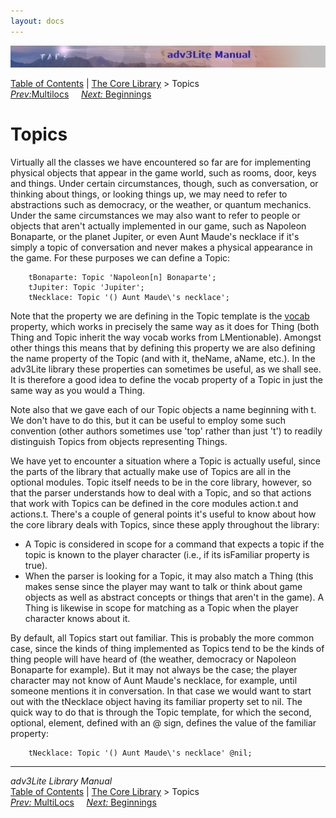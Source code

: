 ```yaml
---
layout: docs
---
```

<div class="topbar">

<img src="topbar.jpg" data-border="0" />

</div>

<div class="nav">

<a href="toc.html" class="nav">Table of Contents</a> \|
<a href="core.html" class="nav">The Core Library</a> \> Topics  
<span class="navnp"><a href="multiloc.html" class="nav"><em>Prev:</em>Multilocs</a>
    <a href="beginning.html" class="nav"><em>Next:</em> Beginnings</a>
    </span>

</div>



# Topics

Virtually all the classes we have encountered so far are for
implementing physical objects that appear in the game world, such as
rooms, door, keys and things. Under certain circumstances, though, such
as conversation, or thinking about things, or looking things up, we may
need to refer to abstractions such as democracy, or the weather, or
quantum mechanics. Under the same circumstances we may also want to
refer to people or objects that aren't actually implemented in our game,
such as Napoleon Bonaparte, or the planet Jupiter, or even Aunt Maude's
necklace if it's simply a topic of conversation and never makes a
physical appearance in the game. For these purposes we can define a
Topic:

```
    tBonaparte: Topic 'Napoleon[n] Bonaparte';
    tJupiter: Topic 'Jupiter';
    tNecklace: Topic '() Aunt Maude\'s necklace';
```

Note that the property we are defining in the Topic template is the
[vocab](thing.html#vocab) property, which works in precisely the same way
as it does for Thing (both Thing and Topic inherit the way vocab works
from LMentionable). Amongst other things this means that by defining
this property we are also defining the name property of the Topic (and
with it, theName, aName, etc.). In the adv3Lite library these properties
can sometimes be useful, as we shall see. It is therefore a good idea to
define the vocab property of a Topic in just the same way as you would a
Thing.

Note also that we gave each of our Topic objects a name beginning with
t. We don't have to do this, but it can be useful to employ some such
convention (other authors sometimes use 'top' rather than just 't') to
readily distinguish Topics from objects representing Things.

We have yet to encounter a situation where a Topic is actually useful,
since the parts of the library that actually make use of Topics are all
in the optional modules. Topic itself needs to be in the core library,
however, so that the parser understands how to deal with a Topic, and so
that actions that work with Topics can be defined in the core modules
action.t and actions.t. There's a couple of general points it's useful
to know about how the core library deals with Topics, since these apply
throughout the library:

- A Topic is considered in scope for a command that expects a topic if
  the topic is known to the player character (i.e., if its isFamiliar
  property is true).
- When the parser is looking for a Topic, it may also match a Thing
  (this makes sense since the player may want to talk or think about
  game objects as well as abstract concepts or things that aren't in the
  game). A Thing is likewise in scope for matching as a Topic when the
  player character knows about it.

By default, all Topics start out familiar. This is probably the more
common case, since the kinds of thing implemented as Topics tend to be
the kinds of thing people will have heard of (the weather, democracy or
Napoleon Bonaparte for example). But it may not always be the case; the
player character may not know of Aunt Maude's necklace, for example,
until someone mentions it in conversation. In that case we would want to
start out with the tNecklace object having its familiar property set to
nil. The quick way to do that is through the Topic template, for which
the second, optional, element, defined with an @ sign, defines the value
of the familiar property:

```
    tNecklace: Topic '() Aunt Maude\'s necklace' @nil;
```



------------------------------------------------------------------------

<div class="navb">

*adv3Lite Library Manual*  
<a href="toc.html" class="nav">Table of Contents</a> \|
<a href="core.html" class="nav">The Core Library</a> \> Topics  
<span class="navnp"><a href="multiloc.html" class="nav"><em>Prev:</em> MultiLocs</a>
    <a href="beginning.html" class="nav"><em>Next:</em> Beginnings</a>
    </span>

</div>
